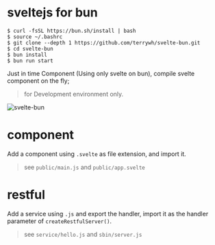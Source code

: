 # sveltejs for bun
    
    $ curl -fsSL https://bun.sh/install | bash
    $ source ~/.bashrc
    $ git clone --depth 1 https://github.com/terrywh/svelte-bun.git
    $ cd svelte-bun
    $ bun install
    $ bun run start

Just in time Component (Using only svelte on bun), compile svelte component on the fly; 
> for Development environment only.

![svelte-bun](./README.png)

# component
Add a component using `.svelte` as file extension, and import it.
> see `public/main.js` and `public/app.svelte`

# restful
Add a service using `.js` and export the handler, import it as the handler parameter of `createRestfulServer()`.
> see `service/hello.js` and `sbin/server.js`




